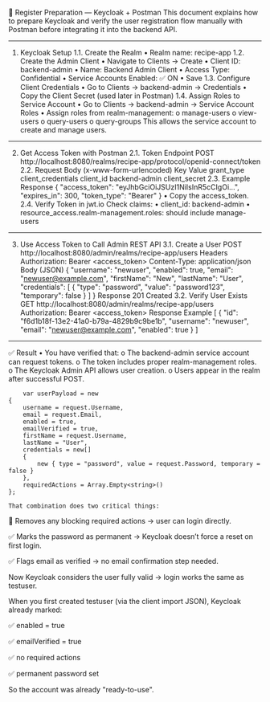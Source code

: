 📘 Register Preparation — Keycloak + Postman
This document explains how to prepare Keycloak and verify the user registration flow manually with Postman before integrating it into the backend API.
________________________________________
1. Keycloak Setup
1.1. Create the Realm
•	Realm name: recipe-app
1.2. Create the Admin Client
•	Navigate to Clients → Create
•	Client ID: backend-admin
•	Name: Backend Admin Client
•	Access Type: Confidential
•	Service Accounts Enabled: ✅ ON
•	Save
1.3. Configure Client Credentials
•	Go to Clients → backend-admin → Credentials
•	Copy the Client Secret (used later in Postman)
1.4. Assign Roles to Service Account
•	Go to Clients → backend-admin → Service Account Roles
•	Assign roles from realm-management:
o	manage-users
o	view-users
o	query-users
o	query-groups
This allows the service account to create and manage users.
________________________________________
2. Get Access Token with Postman
2.1. Token Endpoint
POST http://localhost:8080/realms/recipe-app/protocol/openid-connect/token
2.2. Request Body (x-www-form-urlencoded)
Key	Value
grant_type	client_credentials
client_id	backend-admin
client_secret	<your-client-secret-here>
2.3. Example Response
{
  "access_token": "eyJhbGciOiJSUzI1NiIsInR5cCIgOi...",
  "expires_in": 300,
  "token_type": "Bearer"
}
•	Copy the access_token.
2.4. Verify Token in jwt.io
Check claims:
•	client_id: backend-admin
•	resource_access.realm-management.roles: should include manage-users
________________________________________
3. Use Access Token to Call Admin REST API
3.1. Create a User
POST http://localhost:8080/admin/realms/recipe-app/users
Headers
Authorization: Bearer <access_token>
Content-Type: application/json
Body (JSON)
{
  "username": "newuser",
  "enabled": true,
  "email": "newuser@example.com",
  "firstName": "New",
  "lastName": "User",
  "credentials": [
    {
      "type": "password",
      "value": "password123",
      "temporary": false
    }
  ]
}
Response
201 Created
3.2. Verify User Exists
GET http://localhost:8080/admin/realms/recipe-app/users
Authorization: Bearer <access_token>
Response Example
[
  {
    "id": "f6d1b18f-13e2-41a0-b79a-4829b9c9be1b",
    "username": "newuser",
    "email": "newuser@example.com",
    "enabled": true
  }
]
________________________________________
✅ Result
•	You have verified that:
o	The backend-admin service account can request tokens.
o	The token includes proper realm-management roles.
o	The Keycloak Admin API allows user creation.
o	Users appear in the realm after successful POST.


        var userPayload = new
    {
        username = request.Username,
        email = request.Email,
        enabled = true,
        emailVerified = true,
        firstName = request.Username,
        lastName = "User",
        credentials = new[]
        {
            new { type = "password", value = request.Password, temporary = false }
        },
        requiredActions = Array.Empty<string>()
    };

    That combination does two critical things:

🚫 Removes any blocking required actions → user can login directly.

✅ Marks the password as permanent → Keycloak doesn’t force a reset on first login.

✅ Flags email as verified → no email confirmation step needed.

Now Keycloak considers the user fully valid → login works the same as testuser.

When you first created testuser (via the client import JSON), Keycloak already marked:

✅ enabled = true

✅ emailVerified = true

✅ no required actions

✅ permanent password set

So the account was already "ready-to-use".